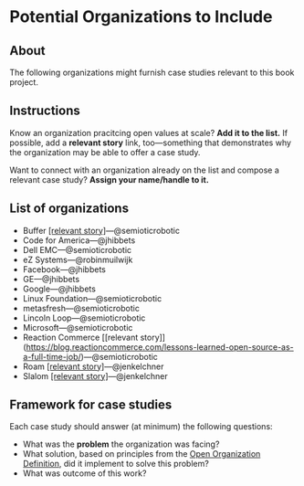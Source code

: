 # Potential Organizations to Include

## About

The following organizations might furnish case studies relevant to this book project.

## Instructions

Know an organization pracitcing open values at scale? **Add it to the list.** If possible, add a **relevant story** link, too—something that demonstrates why the organization may be able to offer a case study.

Want to connect with an organization already on the list and compose a relevant case study? **Assign your name/handle to it.**

## List of organizations

- Buffer [[relevant story]](https://opensource.com/open-organization/16/3/social-startup-buffer-transparency-reigns)—@semioticrobotic
- Code for America—@jhibbets
- Dell EMC—@semioticrobotic
- eZ Systems—@robinmuilwijk
- Facebook—@jhibbets
- GE—@jhibbets
- Google—@jhibbets
- Linux Foundation—@semioticrobotic
- metasfresh—@semioticrobotic
- Lincoln Loop—@semioticrobotic
- Microsoft—@semioticrobotic
- Reaction Commerce [[relevant story]] (https://blog.reactioncommerce.com/lessons-learned-open-source-as-a-full-time-job/)—@semioticrobotic
- Roam [[relevant story]](http://ldr21.com/ep4-curating-community-with-coworking-roam/)—@jenkelchner
- Slalom [[relevant story]](https://opensource.com/open-organization/17/1/proof-openness-scales)—@jenkelchner

## Framework for case studies

Each case study should answer (at minimum) the following questions:

- What was the **problem** the organization was facing?
- What solution, based on principles from the [Open Organization Definition](https://opensource.com/open-organization/resources/open-org-definition), did it implement to solve this problem?
- What was outcome of this work?
